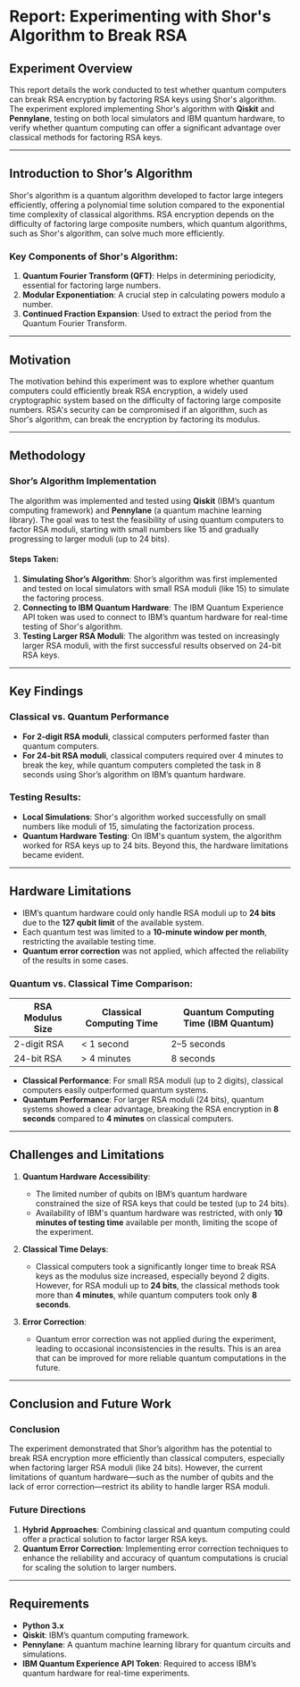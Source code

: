 # Report: Experimenting with Shor's Algorithm to Break RSA

## **Experiment Overview**

This report details the work conducted to test whether quantum computers can break RSA encryption by factoring RSA keys using Shor's algorithm. The experiment explored implementing Shor's algorithm with **Qiskit** and **Pennylane**, testing on both local simulators and IBM quantum hardware, to verify whether quantum computing can offer a significant advantage over classical methods for factoring RSA keys.

---

## **Introduction to Shor’s Algorithm**

Shor's algorithm is a quantum algorithm developed to factor large integers efficiently, offering a polynomial time solution compared to the exponential time complexity of classical algorithms. RSA encryption depends on the difficulty of factoring large composite numbers, which quantum algorithms, such as Shor's algorithm, can solve much more efficiently.

### **Key Components of Shor's Algorithm**:
1. **Quantum Fourier Transform (QFT)**: Helps in determining periodicity, essential for factoring large numbers.
2. **Modular Exponentiation**: A crucial step in calculating powers modulo a number.
3. **Continued Fraction Expansion**: Used to extract the period from the Quantum Fourier Transform.

---

## **Motivation**

The motivation behind this experiment was to explore whether quantum computers could efficiently break RSA encryption, a widely used cryptographic system based on the difficulty of factoring large composite numbers. RSA's security can be compromised if an algorithm, such as Shor's algorithm, can break the encryption by factoring its modulus.

---

## **Methodology**

### **Shor’s Algorithm Implementation**
The algorithm was implemented and tested using **Qiskit** (IBM’s quantum computing framework) and **Pennylane** (a quantum machine learning library). The goal was to test the feasibility of using quantum computers to factor RSA moduli, starting with small numbers like 15 and gradually progressing to larger moduli (up to 24 bits).

#### **Steps Taken**:
1. **Simulating Shor’s Algorithm**: Shor’s algorithm was first implemented and tested on local simulators with small RSA moduli (like 15) to simulate the factoring process.
2. **Connecting to IBM Quantum Hardware**: The IBM Quantum Experience API token was used to connect to IBM’s quantum hardware for real-time testing of Shor's algorithm.
3. **Testing Larger RSA Moduli**: The algorithm was tested on increasingly larger RSA moduli, with the first successful results observed on 24-bit RSA keys.

---

## **Key Findings**

### **Classical vs. Quantum Performance**
- **For 2-digit RSA moduli**, classical computers performed faster than quantum computers.
- **For 24-bit RSA moduli**, classical computers required over 4 minutes to break the key, while quantum computers completed the task in 8 seconds using Shor’s algorithm on IBM’s quantum hardware.

### **Testing Results**:
- **Local Simulations**: Shor's algorithm worked successfully on small numbers like moduli of 15, simulating the factorization process.
- **Quantum Hardware Testing**: On IBM's quantum system, the algorithm worked for RSA keys up to 24 bits. Beyond this, the hardware limitations became evident.
  
---

## **Hardware Limitations**
- IBM’s quantum hardware could only handle RSA moduli up to **24 bits** due to the **127 qubit limit** of the available system.
- Each quantum test was limited to a **10-minute window per month**, restricting the available testing time.
- **Quantum error correction** was not applied, which affected the reliability of the results in some cases.

### **Quantum vs. Classical Time Comparison**:

| **RSA Modulus Size** | **Classical Computing Time** | **Quantum Computing Time (IBM Quantum)** |
|----------------------|------------------------------|-------------------------------------------|
| 2-digit RSA          | < 1 second                   | 2–5 seconds                              |
| 24-bit RSA           | > 4 minutes                  | 8 seconds                                |

- **Classical Performance**: For small RSA moduli (up to 2 digits), classical computers easily outperformed quantum systems.
- **Quantum Performance**: For larger RSA moduli (24 bits), quantum systems showed a clear advantage, breaking the RSA encryption in **8 seconds** compared to **4 minutes** on classical computers.

---

## **Challenges and Limitations**

1. **Quantum Hardware Accessibility**:
   - The limited number of qubits on IBM’s quantum hardware constrained the size of RSA keys that could be tested (up to 24 bits).
   - Availability of IBM's quantum hardware was restricted, with only **10 minutes of testing time** available per month, limiting the scope of the experiment.

2. **Classical Time Delays**:
   - Classical computers took a significantly longer time to break RSA keys as the modulus size increased, especially beyond 2 digits. However, for RSA moduli up to **24 bits**, the classical methods took more than **4 minutes**, while quantum computers took only **8 seconds**.

3. **Error Correction**:
   - Quantum error correction was not applied during the experiment, leading to occasional inconsistencies in the results. This is an area that can be improved for more reliable quantum computations in the future.

---

## **Conclusion and Future Work**

### **Conclusion**
The experiment demonstrated that Shor’s algorithm has the potential to break RSA encryption more efficiently than classical computers, especially when factoring larger RSA moduli (like 24 bits). However, the current limitations of quantum hardware—such as the number of qubits and the lack of error correction—restrict its ability to handle larger RSA moduli.

### **Future Directions**
1. **Hybrid Approaches**: Combining classical and quantum computing could offer a practical solution to factor larger RSA keys.
2. **Quantum Error Correction**: Implementing error correction techniques to enhance the reliability and accuracy of quantum computations is crucial for scaling the solution to larger numbers.

---

## **Requirements**

- **Python 3.x**
- **Qiskit**: IBM’s quantum computing framework.
- **Pennylane**: A quantum machine learning library for quantum circuits and simulations.
- **IBM Quantum Experience API Token**: Required to access IBM’s quantum hardware for real-time experiments.

